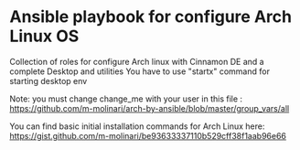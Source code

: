 # Ansible playbook for configure Arch Linux OS
Collection of roles for configure Arch linux with Cinnamon DE and a complete Desktop and utilities
You have to use "startx" command for starting desktop env

Note:
you must change change_me with your user in this file :
https://github.com/m-molinari/arch-by-ansible/blob/master/group_vars/all

You can find basic initial installation commands for Arch Linux here:
https://gist.github.com/m-molinari/be93633337110b529cff38f1aab96e66
